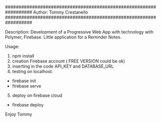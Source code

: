 ##################################################################
Author:  Tommy Crestanello
##################################################################

Description: Development of a Progressive Web App with technology with Polymer,
Firebase. Little application for a Reminder Notes.

Usage:

1) npm install
2) creation Firebase account ( FREE VERSION could be ok)
3) inserting in the code API_KEY and DATABASE_URL
4) testing on localhost:

  - firebase init
  - firebase serve

5) deploy on firebase cloud

  - firebase deploy

Enjoy
Tommy

